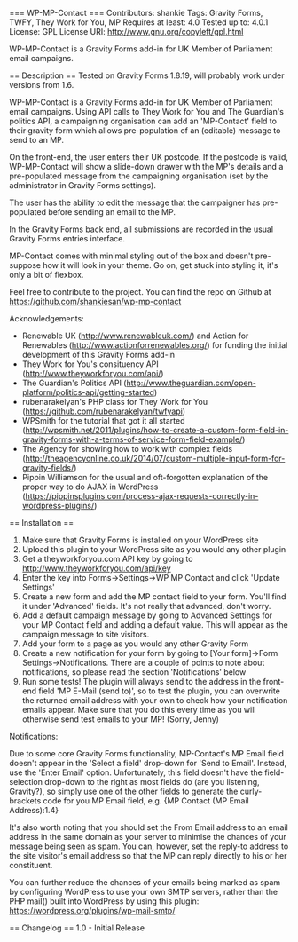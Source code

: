 === WP-MP-Contact ===
Contributors: shankie
Tags: Gravity Forms, TWFY, They Work for You, MP
Requires at least: 4.0
Tested up to: 4.0.1
License: GPL
License URI: http://www.gnu.org/copyleft/gpl.html

WP-MP-Contact is a Gravity Forms add-in for UK Member of Parliament email campaigns.

== Description ==
Tested on Gravity Forms 1.8.19, will probably work under versions from 1.6.

WP-MP-Contact is a Gravity Forms add-in for UK Member of Parliament email campaigns. Using API calls to They Work for You and The Guardian\'s politics API, a campaigning organisation can add an \'MP-Contact\' field to their gravity form which allows pre-population of an (editable) message to send to an MP.

On the front-end, the user enters their UK postcode. If the postcode is valid, WP-MP-Contact will show a slide-down drawer with the MP\'s details and a pre-populated message from the campaigning organisation (set by the administrator in Gravity Forms settings).

The user has the ability to edit the message that the campaigner has pre-populated before sending an email to the MP.

In the Gravity Forms back end, all submissions are recorded in the usual Gravity Forms entries interface.

MP-Contact comes with minimal styling out of the box and doesn\'t pre-suppose how it will look in your theme. Go on, get stuck into styling it, it\'s only a bit of flexbox.

Feel free to contribute to the project. You can find the repo on Github at https://github.com/shankiesan/wp-mp-contact

 Acknowledgements: 

* Renewable UK (http://www.renewableuk.com/) and Action for Renewables (http://www.actionforrenewables.org/) for funding the initial development of this Gravity Forms add-in
* They Work for You\'s consituency API (http://www.theyworkforyou.com/api/)
* The Guardian\'s Politics API (http://www.theguardian.com/open-platform/politics-api/getting-started)
* rubenarakelyan\'s PHP class for They Work for You (https://github.com/rubenarakelyan/twfyapi)
* WPSmith for the tutorial that got it all started (http://wpsmith.net/2011/plugins/how-to-create-a-custom-form-field-in-gravity-forms-with-a-terms-of-service-form-field-example/)
* The Agency for showing how to work with complex fields (http://theagencyonline.co.uk/2014/07/custom-multiple-input-form-for-gravity-fields/)
* Pippin Williamson for the usual and oft-forgotten explanation of the proper way to do AJAX in WordPress (https://pippinsplugins.com/process-ajax-requests-correctly-in-wordpress-plugins/)

== Installation ==
1. Make sure that Gravity Forms is installed on your WordPress site
2. Upload this plugin to your WordPress site as you would any other plugin
3. Get a theyworkforyou.com API key by going to http://www.theyworkforyou.com/api/key
4. Enter the key into Forms->Settings->WP MP Contact and click \'Update Settings\'
5. Create a new form and add the MP contact field to your form. You\'ll find it under \'Advanced\' fields. It\'s not really that advanced, don\'t worry.
6. Add a default campaign message by going to Advanced Settings for your MP Contact field and adding a default value. This will appear as the campaign message to site visitors.
7. Add your form to a page as you would any other Gravity Form
8. Create a new notification for your form by going to [Your form]->Form Settings->Notifications. There are a couple of points to note about notifications, so please read the section \'Notifications\' below
9. Run some tests! The plugin will always send to the address in the front-end field \'MP E-Mail (send to)\', so to test the plugin, you can overwrite the returned email address with your own to check how your notification emails appear. Make sure that you do this every time as you will otherwise send test emails to your MP! (Sorry, Jenny)

Notifications:

Due to some core Gravity Forms functionality, MP-Contact\'s MP Email field doesn\'t appear in the \'Select a field\' drop-down for \'Send to Email\'. Instead, use the \'Enter Email\' option. Unfortunately, this field doesn\'t have the field-selection drop-down to the right as most fields do (are you listening, Gravity?), so simply use one of the other fields to generate the curly-brackets code for you MP Email field, e.g. {MP Contact (MP Email Address):1.4}

It\'s also worth noting that you should set the From Email address to an email address in the same domain as your server to minimise the chances of your message being seen as spam. You can, however, set the reply-to address to the site visitor\'s email address so that the MP can reply directly to his or her constituent. 

You can further reduce the chances of your emails being marked as spam by configuring WordPress to use your own SMTP servers, rather than the PHP mail() built into WordPress by using this plugin: https://wordpress.org/plugins/wp-mail-smtp/

== Changelog ==
1.0 - Initial Release
